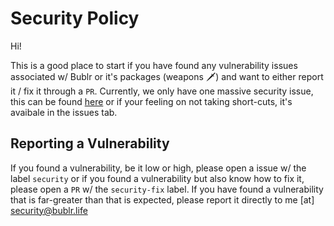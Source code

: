 # Security Policy

Hi!

This is a good place to start if you have found any vulnerability issues associated w/ Bublr or it's packages (weapons 🗡️) and want to either report it / fix it through a `PR`. Currently, we only have one massive
security issue, this can be found [here](https://github.com/solomonshalom/Bublr/issues/4) or if your feeling on not taking short-cuts, it's avaibale in the issues tab.

## Reporting a Vulnerability

If you found a vulnerability, be it low or high, please open a issue w/ the label `security` or if you found a vulnerability but also know how to fix it, please open a `PR` w/ the `security-fix` label.
If you have found a vulnerability that is far-greater than that is expected, please report it directly to me [at] [security@bublr.life](security@bublr.life)
